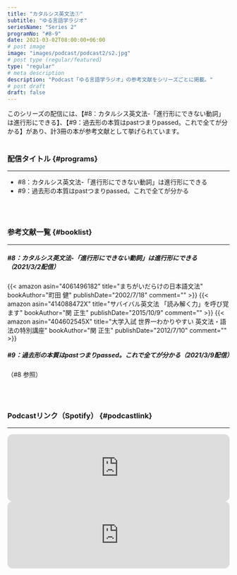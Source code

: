 ```yaml
---
title: "カタルシス英文法①"
subtitle: "ゆる言語学ラジオ"
seriesName: "Series 2"
programNo: "#8-9"
date: 2021-03-02T08:00:00+06:00
# post image
image: "images/podcast/podcast2/s2.jpg"
# post type (regular/featured)
type: "regular"
# meta description
description: "Podcast「ゆる言語学ラジオ」の参考文献をシリーズごとに掲載。"
# post draft
draft: false
---
```


このシリーズの配信には、【#8：カタルシス英文法-「進行形にできない動詞」は進行形にできる】、【#9：過去形の本質はpastつまりpassed。これで全てが分かる】があり、計3冊の本が参考文献として挙げられています。<br>
<br>

### 配信タイトル {#programs}
<hr>

* #8：カタルシス英文法-「進行形にできない動詞」は進行形にできる
* #9：過去形の本質はpastつまりpassed。これで全てが分かる

<br>
<br>

### 参考文献一覧 {#booklist}
<hr>

##### #8：カタルシス英文法-「進行形にできない動詞」は進行形にできる（2021/3/2配信）
{{< amazon asin="4061496182" title="まちがいだらけの日本語文法" bookAuthor="町田 健" publishDate="2002/7/18" comment="" >}}
{{< amazon asin="414088472X" title="サバイバル英文法 「読み解く力」を呼び覚ます" bookAuthor="関 正生" publishDate="2015/10/9" comment="" >}}
{{< amazon asin="404602545X" title="大学入試 世界一わかりやすい 英文法・語法の特別講座" bookAuthor="関 正生" publishDate="2012/7/10" comment="" >}}
<br>

##### #9：過去形の本質はpastつまりpassed。これで全てが分かる（2021/3/9配信）
（#8 参照）

<br>
<br>

### Podcastリンク（Spotify） {#podcastlink}
<hr>

<iframe style="border-radius:12px" src="https://open.spotify.com/embed/episode/2wfDnK6xNYTg8YWsFdnW9v?utm_source=generator" width="100%" height="152" frameBorder="0" allowfullscreen="" allow="autoplay; clipboard-write; encrypted-media; fullscreen; picture-in-picture"></iframe>
<iframe style="border-radius:12px" src="https://open.spotify.com/embed/episode/0FhjRw5idTghKKBglv74cZ?utm_source=generator" width="100%" height="152" frameBorder="0" allowfullscreen="" allow="autoplay; clipboard-write; encrypted-media; fullscreen; picture-in-picture"></iframe>
